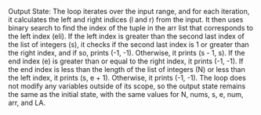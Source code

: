 Output State: The loop iterates over the input range, and for each iteration, it calculates the left and right indices (l and r) from the input. It then uses binary search to find the index of the tuple in the arr list that corresponds to the left index (eli). If the left index is greater than the second last index of the list of integers (s), it checks if the second last index is 1 or greater than the right index, and if so, prints (-1, -1). Otherwise, it prints (s - 1, s). If the end index (e) is greater than or equal to the right index, it prints (-1, -1). If the end index is less than the length of the list of integers (N) or less than the left index, it prints (s, e + 1). Otherwise, it prints (-1, -1). The loop does not modify any variables outside of its scope, so the output state remains the same as the initial state, with the same values for N, nums, s, e, num, arr, and LA.